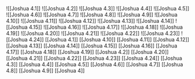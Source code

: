 ![[Joshua 4.1]]
![[Joshua 4.2]]
![[Joshua 4.3]]
![[Joshua 4.4]]
![[Joshua 4.5]]
![[Joshua 4.6]]
![[Joshua 4.7]]
![[Joshua 4.8]]
![[Joshua 4.9]]
![[Joshua 4.10]]
![[Joshua 4.11]]
![[Joshua 4.12]]
![[Joshua 4.13]]
![[Joshua 4.14]]
![[Joshua 4.15]]
![[Joshua 4.16]]
![[Joshua 4.17]]
![[Joshua 4.18]]
![[Joshua 4.19]]
![[Joshua 4.20]]
![[Joshua 4.21]]
![[Joshua 4.22]]
![[Joshua 4.23]]
![[Joshua 4.24]]
[[Joshua 4.1]]
[[Joshua 4.10]]
[[Joshua 4.11]]
[[Joshua 4.12]]
[[Joshua 4.13]]
[[Joshua 4.14]]
[[Joshua 4.15]]
[[Joshua 4.16]]
[[Joshua 4.17]]
[[Joshua 4.18]]
[[Joshua 4.19]]
[[Joshua 4.2]]
[[Joshua 4.20]]
[[Joshua 4.21]]
[[Joshua 4.22]]
[[Joshua 4.23]]
[[Joshua 4.24]]
[[Joshua 4.3]]
[[Joshua 4.4]]
[[Joshua 4.5]]
[[Joshua 4.6]]
[[Joshua 4.7]]
[[Joshua 4.8]]
[[Joshua 4.9]]
[[Joshua 4]]
